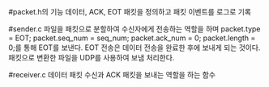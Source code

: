 #packet.h의 기능
데이터, ACK, EOT 패킷을 정의하고 패킷 이벤트를 로그로 기록

#sender.c
파일을 패킷으로 분할하여 수신자에게 전송하는 역할을 하며 
    packet.type = EOT;
    packet.seq_num = seq_num;
    packet.ack_num = 0;
    packet.length = 0;를 통해 EOT를 보낸다.
    EOT 전송은 데이터 전송을 완료한 후에 보내게 되는 것이다.
    패킷으로 변환한 파일을 UDP를 사용하여 보냄 처리한다.

  #receiver.c
  데이터 패킷 수신과 ACK 패킷을 보내는 역할을 하는 함수
  
